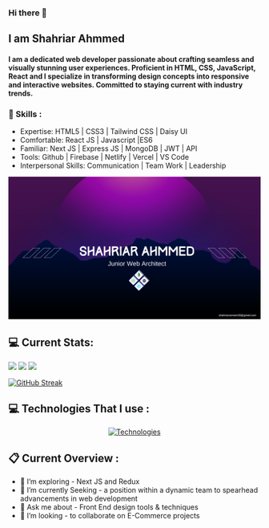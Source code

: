 ### Hi there 👋
## I am Shahriar Ahmmed
#### I am a dedicated web developer passionate about crafting seamless and visually stunning user experiences. Proficient in HTML, CSS, JavaScript, React and I specialize in transforming design concepts into responsive and interactive websites. Committed to staying current with industry trends.

### 📑 Skills :
- Expertise: HTML5 | CSS3 | Tailwind CSS | Daisy UI
- Comfortable: React JS | Javascript |ES6
- Familiar: Next JS | Express JS | MongoDB | JWT | API
- Tools: Github | Firebase | Netlify | Vercel | VS Code
- Interpersonal Skills: Communication | Team Work | Leadership


![Shahriar Banner](https://raw.githubusercontent.com/ShahriarZe/ShahriarZe/main/GitBanner.png)

## 💻 Current Stats:
![](http://github-profile-summary-cards.vercel.app/api/cards/profile-details?username=ShahriarZe&theme=nightowl) 
![](http://github-profile-summary-cards.vercel.app/api/cards/most-commit-language?username=ShahriarZe&theme=nightowl)
![](http://github-profile-summary-cards.vercel.app/api/cards/stats?username=ShahriarZe&theme=nightowl)

[![GitHub Streak](https://github-readme-streak-stats.herokuapp.com?user=ShahriarZe&theme=shadow-purple&hide_border=true)](https://git.io/streak-stats)

## 💻 Technologies That I use :
 <div align="center">
  <a href="https://skillicons.dev/icons?i=html,css,js,tailwind,react,firebase,mongodb,express&perline=4">
    <img src="https://skillicons.dev/icons?i=html,css,js,tailwind,react,firebase,mongodb,express,netlify,vercel,git,github&perline=4" alt="Technologies">
  </a>
</div>

## 📋 Current Overview : 
- 🔭 I’m exploring - Next JS and Redux
- 🌱 I’m currently Seeking - a position within a dynamic team to spearhead advancements in web development
- 💬 Ask me about - Front End design tools & techniques
- 👯 I’m looking - to collaborate on E-Commerce projects



